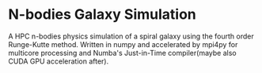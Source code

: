# N-bodies Galaxy Simulation

A HPC n-bodies physics simulation of a spiral galaxy using the fourth order Runge-Kutte method. Written in numpy and accelerated by mpi4py for multicore processing and Numba's Just-in-Time compiler(maybe also CUDA GPU acceleration after).
